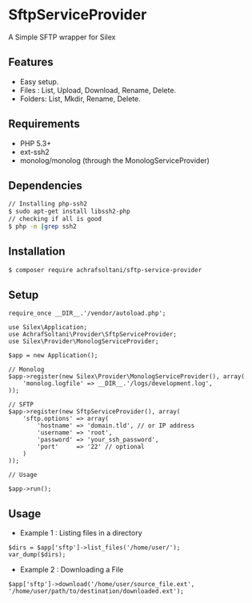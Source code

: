 # SftpServiceProvider

A Simple SFTP wrapper for Silex



Features
--------
* Easy setup.
* Files : List, Upload, Download, Rename, Delete.
* Folders: List, Mkdir, Rename, Delete.

Requirements
------------
 * PHP 5.3+
 * ext-ssh2
 * monolog/monolog (through the MonologServiceProvider)
  
Dependencies
------------ 
```sh
// Installing php-ssh2
$ sudo apt-get install libssh2-php
// checking if all is good
$ php -m |grep ssh2 
```

Installation
------------ 
```sh
$ composer require achrafsoltani/sftp-service-provider
```
Setup
------------
``` {.php}
require_once __DIR__.'/vendor/autoload.php';

use Silex\Application;
use AchrafSoltani\Provider\SftpServiceProvider;
use Silex\Provider\MonologServiceProvider;

$app = new Application();

// Monolog
$app->register(new Silex\Provider\MonologServiceProvider(), array(
    'monolog.logfile' => __DIR__.'/logs/development.log',
));

// SFTP
$app->register(new SftpServiceProvider(), array(
    'sftp.options' => array(
        'hostname' => 'domain.tld', // or IP address
        'username' => 'root',
        'password' => 'your_ssh_password',
        'port'     => '22' // optional
    )
));

// Usage

$app->run();
```
Usage
------------
* Example 1 : Listing files in a directory

``` {.php}
$dirs = $app['sftp']->list_files('/home/user/');
var_dump($dirs);
```

* Example 2 : Downloading a File

``` {.php}
$app['sftp']->download('/home/user/source_file.ext', '/home/user/path/to/destination/downloaded.ext');
```

